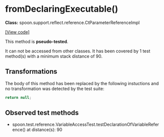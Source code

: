 # fromDeclaringExecutable()

**Class:** spoon.support.reflect.reference.CtParameterReferenceImpl

[[View code]](https://github.com/INRIA/spoon/blob/fd878bc71b73fc1da82356eaa6578f760c70f0de/src/main/java//spoon/support/reflect/reference/CtParameterReferenceImpl.java#L82)

This method is **pseudo-tested**.


It can not be accessed from other classes. 
It has been covered by 1 test method(s) with a minimum stack distance of 90.

## Transformations


The body of this method has been replaced by the following instuctions and no transformation was detected by the test suite:

```Java
return null;
```





## Observed test methods

* spoon.test.reference.VariableAccessTest.testDeclarationOfVariableReference() at distance(s): 90

